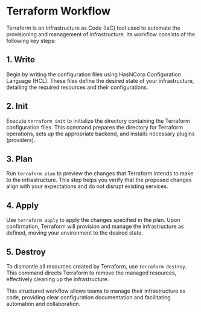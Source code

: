 # Terraform Workflow

Terraform is an Infrastructure as Code (IaC) tool used to automate the provisioning and management of infrastructure. Its workflow consists of the following key steps:

## 1. Write
Begin by writing the configuration files using HashiCorp Configuration Language (HCL). These files define the desired state of your infrastructure, detailing the required resources and their configurations.

## 2. Init
Execute `terraform init` to initialize the directory containing the Terraform configuration files. This command prepares the directory for Terraform operations, sets up the appropriate backend, and installs necessary plugins (providers).

## 3. Plan
Run `terraform plan` to preview the changes that Terraform intends to make to the infrastructure. This step helps you verify that the proposed changes align with your expectations and do not disrupt existing services.

## 4. Apply
Use `terraform apply` to apply the changes specified in the plan. Upon confirmation, Terraform will provision and manage the infrastructure as defined, moving your environment to the desired state.

## 5. Destroy
To dismantle all resources created by Terraform, use `terraform destroy`. This command directs Terraform to remove the managed resources, effectively cleaning up the infrastructure.

This structured workflow allows teams to manage their infrastructure as code, providing clear configuration documentation and facilitating automation and collaboration.
